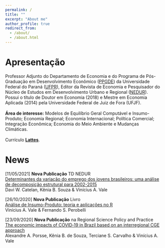 ```yaml
---
permalink: /
title: ""
excerpt: "About me"
author_profile: true
redirect_from: 
  - /about/
  - /about.html
---
```


# Apresentação

Professor Adjunto do Departamento de Economia e do Programa de Pós-Graduação em Desenvolvimento Econômico ([PPGDE](http://www.prppg.ufpr.br/site/ppgde/en/)) da Universidade Federal do Paraná ([UFPR](https://www.ufpr.br/portalufpr/)), Editor da Revista de Economia e Pesquisador do Núcleo de Estudos em Desenvolvimento Urbano e Regional ([NEDUR](http://www.nedur.ufpr.br/portal/)). Possui o título de Doutor em Economia (2018) e Mestre em Economia Aplicada (2014) pela Universidade Federal de Juiz de Fora (UFJF).\
\
**Área de interesse:** Modelos de Equilíbrio Geral Computável e Insumo-Produto; Economia Regional; Economia Internacional; Política Comercial; Integração Econômica; Economia do Meio Ambiente e Mudanças Climáticas.\
\
Currículo [**Lattes**](http://lattes.cnpq.br/3023506645752042).

# News

[11/05/2021] **Nova Publicação** TD NEDUR\
[Determinantes da variação do emprego dos jovens brasileiros: uma análise de decomposição estrutural para 2002-2015](https://econpapers.repec.org/paper/ristnedur/2021_5f002.htm)\
Davi W. Catelan, Kênia B. Souza & Vinícius A. Vale

[26/10/2020] **Nova Publicação** Livro\
[Análise de Insumo-Produto: teoria e aplicações no R](https://viniciusvale.github.io/Livro-IP-R/Vale_Perobelli_2020_Livro_IP_R.pdf)\
Vinícius A. Vale & Fernando S. Perobelli

[23/09/2020] **Nova Publicação** na Regional Science Policy and Practice\
[The economic impacts of COVID‐19 in Brazil based on an interregional CGE approach](https://doi.org/10.1111/rsp3.12354)\
Alexandre A. Porsse, Kênia B. de Souza, Terciane S. Carvalho & Vinícius A. Vale
